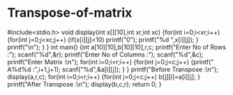 # Transpose-of-matrix
#include<stdio.h>
void display(int x[][10],int xr,int xc)
{for(int i=0;i<xr;i++)
{for(int j=0;j<xc;j++)
{if(x[i][j]<10)
printf("0");
printf("%d ",x[i][j]);
}
printf("\n");
}
}
int main()
{int a[10][10],b[10][10],r,c;
printf("Enter No of Rows    :");
scanf("%d",&r);
printf("Enter No of Columns :");
scanf("%d",&c);
printf("Enter Matrix :\n");
for(int i=0;i<r;i++)
{for(int j=0;j<c;j++)
{printf(" A%d%d :",i+1,j+1);
scanf("%d",&a[i][j]);
}
}
printf("Before Transpose :\n");
display(a,r,c);
for(int i=0;i<r;i++)
{for(int j=0;j<c;j++)
b[j][i]=a[i][j];
}
printf("After Transpose :\n");
display(b,c,r);
return 0;
}
